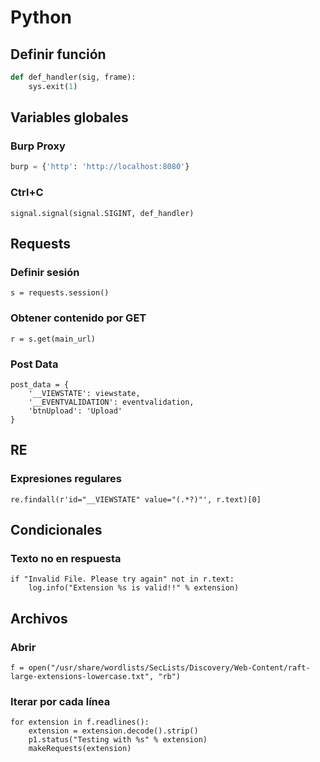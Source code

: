 # Python

## Definir función

```python
def def_handler(sig, frame):
    sys.exit(1)
```

## Variables globales

### Burp Proxy

```python
burp = {'http': 'http://localhost:8080'}
```

### Ctrl+C

```null
signal.signal(signal.SIGINT, def_handler)
```

## Requests

### Definir sesión

```null
s = requests.session()
```

### Obtener contenido por GET

```null
r = s.get(main_url)
```

### Post Data

```null
post_data = {
    '__VIEWSTATE': viewstate,
    '__EVENTVALIDATION': eventvalidation,
    'btnUpload': 'Upload'
}
```

## RE

### Expresiones regulares

```null
re.findall(r'id="__VIEWSTATE" value="(.*?)"', r.text)[0]
```

## Condicionales

### Texto no en respuesta

```null
if "Invalid File. Please try again" not in r.text:
    log.info("Extension %s is valid!!" % extension)
```

## Archivos

### Abrir

```null
f = open("/usr/share/wordlists/SecLists/Discovery/Web-Content/raft-large-extensions-lowercase.txt", "rb")
```

### Iterar por cada línea

```null
for extension in f.readlines():
    extension = extension.decode().strip()
    p1.status("Testing with %s" % extension)
    makeRequests(extension)
```

